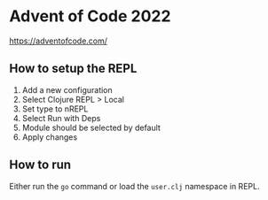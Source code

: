 # Advent of Code 2022
https://adventofcode.com/

## How to setup the REPL

1. Add a new configuration
2. Select Clojure REPL > Local
3. Set type to nREPL
4. Select Run with Deps
5. Module should be selected by default
6. Apply changes

## How to run

Either run the `go` command or load the `user.clj` namespace in REPL.

